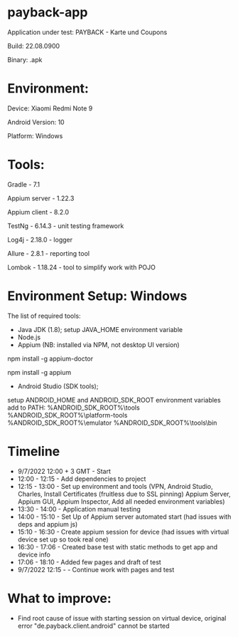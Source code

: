 # payback-app

Application under test: PAYBACK - Karte und Coupons

Build: 22.08.0900

Binary: .apk


# Environment:

Device: Xiaomi Redmi Note 9

Android Version: 10

Platform: Windows

# Tools:

Gradle - 7.1

Appium server - 1.22.3

Appium client - 8.2.0

TestNg - 6.14.3 - unit testing framework

Log4j - 2.18.0 - logger

Allure - 2.8.1 - reporting tool

Lombok - 1.18.24 - tool to simplify work with POJO

# Environment Setup: Windows
The list of required tools:
- Java JDK (1.8); setup JAVA_HOME environment variable
- Node.js
- Appium (NB: installed via NPM, not desktop UI version)

 npm install -g appium-doctor

 npm install -g appium

- Android Studio (SDK tools); 

setup ANDROID_HOME and ANDROID_SDK_ROOT environment variables
add to PATH:
%ANDROID_SDK_ROOT%\tools
%ANDROID_SDK_ROOT%\platform-tools
%ANDROID_SDK_ROOT%\emulator
%ANDROID_SDK_ROOT%\tools\bin

# Timeline

- 9/7/2022 12:00 + 3 GMT - Start
- 12:00 - 12:15 - Add dependencies to project
- 12:15 - 13:00 - Set up environment and tools (VPN, Android Studio, Charles, Install Certificates (fruitless due to SSL pinning) Appium Server, Appium GUI, Appium Inspector, Add all needed environment variables)
- 13:30 - 14:00 - Application manual testing
- 14:00 - 15:10 - Set Up of Appium server automated start (had issues with deps and appium js)
- 15:10 - 16:30 - Create appium session for device (had issues with virtual device set up so took real one)
- 16:30 - 17:06 - Created base test with static methods to get app and device info
- 17:06 - 18:10 - Added few pages and draft of test
- 9/7/2022 12:15 -  - Continue work with pages and test

# What to improve:
- Find root cause of issue with starting session on virtual device, original error "de.payback.client.android" cannot be started

